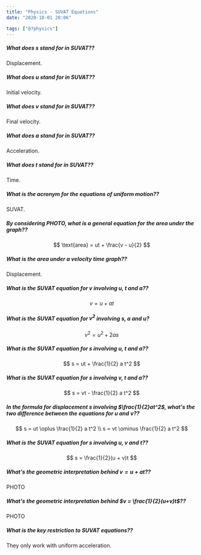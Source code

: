 ```yaml
---
title: "Physics - SUVAT Equations"
date: "2020-10-01 20:06"

tags: ["@?physics"]
---
```


##### What does $s$ stand for in SUVAT??
Displacement.

##### What does $u$ stand for in SUVAT??
Initial velocity.

##### What does $v$ stand for in SUVAT??
Final velocity.

##### What does $a$ stand for in SUVAT??
Acceleration.

##### What does $t$ stand for in SUVAT??
Time.

##### What is the acronym for the equations of uniform motion??
SUVAT.

##### By considering PHOTO, what is a general equation for the area under the graph??
$$
\text{area} = ut + \frac{v - u}{2}
$$

##### What is the area under a velocity time graph??
Displacement.

##### What is the SUVAT equation for $v$ involving $u$, $t$ and $a$??
$$
v = u + at
$$

##### What is the SUVAT equation for $v^2$ involving $s$, $a$ and $u$?
$$
v^2 = u^2 + 2as
$$

##### What is the SUVAT equation for $s$ involving $u$, $t$ and $a$??
$$
s = ut + \frac{1}{2} a t^2
$$

##### What is the SUVAT equation for $s$ involving $v$, $t$ and $a$??
$$
s = vt - \frac{1}{2} a t^2
$$

##### In the formula for displacement $s$ involving $\frac{1}{2}at^2$, what's the two difference between the equations for $u$ and $v$??
$$
s = ut \oplus \frac{1}{2} a t^2 \\
s = vt \ominus \frac{1}{2} a t^2
$$

##### What is the SUVAT equation for $s$ involving $u$, $v$ and $t$??
$$
s = \frac{1}{2}(u + v)t
$$

##### What's the geometric interpretation behind $v = u + at$??
PHOTO

##### What's the geometric interpretation behind $v = \frac{1}{2}(u+v)t$??
PHOTO

##### What is the key restriction to SUVAT equations??
They only work with uniform acceleration.
